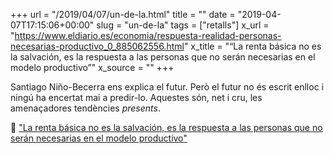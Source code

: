 +++
url = "/2019/04/07/un-de-la.html"
title = ""
date = "2019-04-07T17:15:06+00:00"
slug = "un-de-la"
tags = ["retalls"]
x_url = "https://www.eldiario.es/economia/respuesta-realidad-personas-necesarias-productivo_0_885062556.html"
x_title = "“La renta básica no es la salvación, es la respuesta a las personas que no serán necesarias en el modelo productivo”"
x_source = ""
+++

Santiago Niño-Becerra ens explica el futur. Però el futur no és escrit enlloc i ningú ha encertat mai a predir-lo. Aquestes són, net i cru, les amenaçadores tendències *presents*.

📎 ["La renta básica no es la salvación, es la respuesta a las personas que no serán necesarias en el modelo productivo"](https://www.eldiario.es/economia/respuesta-realidad-personas-necesarias-productivo_0_885062556.html)
